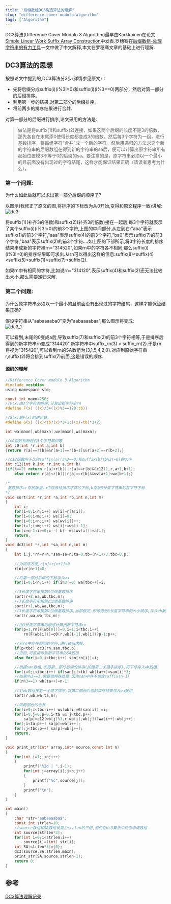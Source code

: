 ```yaml
---
title: "后缀数组DC3构造算法的理解"
slug: "difference-cover-modulo-algorithm"
tags: ["Algorithm"]
---
```




DC3算法(Difference Cover Modulo 3 Algorithm)最早由Karkkainen在论文[Simple Linear Work Suffix Array Construction](https://www.dropbox.com/s/d0sle7cssfx1l43/simple%20linear%20work%20su%EF%AC%83x%20array%20construction_dc3.pdf)中发表.罗穗骞在[后缀数组-处理字符串的有力工具](https://www.dropbox.com/s/lkh0ca0d55fl5g0/%E5%90%8E%E7%BC%80%E6%95%B0%E7%BB%84%E2%80%94%E2%80%94%E5%A4%84%E7%90%86%E5%AD%97%E7%AC%A6%E4%B8%B2%E7%9A%84%E6%9C%89%E5%8A%9B%E5%B7%A5%E5%85%B7.pdf)一文中做了中文解释,本文在罗穗骞文章的基础上进行理解.

## DC3算法的思想

按照论文中提到的,DC3算法分3步(详情参见原文)：

- 先将后缀分成suffix(i)(i%3!=0)和suffix(i)(i%3==0)两部分，然后对第一部分的后缀排序。
- 利用第一步的结果,对第二部分的后缀排序.
- 将前两步的排序结果进行合并.

对第一部分的后缀进行排序,论文采用的方法是:
>做法是将suffix(1)和suffix(2)连接，如果这两个后缀的长度不是3的倍数，那先各自在末尾添0使得长度都变成3的倍数。然后每3个字符为一组，进行基数排序，将每组字符“合并”成一个新的字符。然后用递归的方法求这个新的字符串的后缀数组在得到新的字符串的sa后，便可以计算出原字符串所有起始位置模3不等于0的后缀的sa。要注意的是，原字符串必须以一个最小的且前面没有出现过的字符结尾，这样才能保证结果正确（请读者思考为什么）。


### 第一个问题:
为什么如此做就可以求出第一部分后缀的顺序了?

以图示(我修正了原文的图,将排序的下标改为从0开始,变得和原文程序一致)讲解:  
![dc3][dc3-pic]

将suffix(1)(补齐3的倍数)和suffix(2)(补齐3的倍数)接在一起后,每3个字符就表示了某个suffix(i)(i%3!=0)的前3个字符,上图的中间部分,从左到右:"aba"表示suffix(1)的前3个字符,"aaa"表示suffix(4)的前3个字符,"ba0"表示suffix(7)的前3个字符,"baa"表示suffix(2)的前3个字符....如上图的下部所示,将3字符长度的排序结果串成新的字符串rn="314520",如果rn中的字符各不相同,那么suffix(i)(i%3!=0)的排序结果即可求出.从rn可以得出这样的信息:suffix(8)<suffix(4)<suffix(5)<suffix(1)<suffix(7)<suffix(2).

如果rn中有相同的字符,比如说rn="314120",表示suffix(4)和suffix(2)还无法比较出大小,那么需要递归求解.

### 第二个问题:
为什么原字符串必须以一个最小的且前面没有出现过的字符结尾，这样才能保证结果正确?

假设字符串从"aabaaaaba0"变为"aabaaaabaa",那么图示将变成:  
![dc3_1][dc3_1-pic]

可以看到,末尾的0变成a后,导致suffix(7)和suffix(2)的前3个字符相等,于是排序后得到的新字符串rn变成"314420",新字符串中suffix_rn(3) < suffix_rn(2).于是rn将视为"315420",可以看到rn的SA数组为{3,1,5,4,2,0}.对应到原始字符串r,suffix(2)将会排到suffix(7)前面,这是错误的顺序.

#### 源码的理解

```c
//Difference Cover modulo 3 Algorithm
#include <cstdio>
using namespace std;

const int maxn=256;
//F(x)由3个字符的排序,计算出新字符串rn
#define F(x) ((x)/3+((x)%3==1?0:tb))

//G(x)是F(x)的逆运算
#define G(x) ((x)<tb?(x)*3+1:((x)-tb)*3+2) 

int wa[maxn],wb[maxn],wv[maxn],ws[maxn]; 

//c0函数判断是否3个字符都相等
int c0(int *r,int a,int b) 
{return r[a]==r[b]&&r[a+1]==r[b+1]&&r[a+2]==r[b+2];} 

//c12函数用于比较suffix(a)(a%3==0)和suffix(b)(b%3!=0)的大小
int c12(int k,int *r,int a,int b) 
{if(k==2) return r[a]<r[b]||r[a]==r[b]&&c12(1,r,a+1,b+1); 
    else return r[a]<r[b]||r[a]==r[b]&&wv[a+1]<wv[b+1];} 

/*
 基数排序.r存放数据,a中存放待排序字符的下标,b存放3长度字符串的首字符下标
*/
void sort(int *r,int *a,int *b,int n,int m) 
{ 
    int i; 
    for(i=0;i<n;i++) wv[i]=r[a[i]]; 
    for(i=0;i<m;i++) ws[i]=0; 
    for(i=0;i<n;i++) ws[wv[i]]++; 
    for(i=1;i<m;i++) ws[i]+=ws[i-1]; 
    for(i=n-1;i>=0;i--) b[--ws[wv[i]]]=a[i]; 
    return; 
}
void dc3(int *r,int *sa,int n,int m)
{
    int i,j,*rn=r+n,*san=sa+n,ta=0,tb=(n+1)/3,tbc=0,p; 
    
    //为排序方便,r[n]=r[n+1]=0
    r[n]=r[n+1]=0; 

    //将第一部分后缀的下标存入wa
    for(i=0;i<n;i++) if(i%3!=0) wa[tbc++]=i; 

    //3长度字符串按第3位做基数排序
    sort(r+2,wa,wb,tbc,m); 
    //3长度字符串按第2位做基数排序
    sort(r+1,wb,wa,tbc,m); 
    //3长度字符串按第1位做基数排序,此部做完,即可得到3长度字符串的大小顺序,存入wb数组.
    sort(r,wa,wb,tbc,m); 

    //由3长度字符串的顺序计算出新字符串rn
    for(p=1,rn[F(wb[0])]=0,i=1;i<tbc;i++) 
        rn[F(wb[i])]=c0(r,wb[i-1],wb[i])?p-1:p++; 

    //若rn中存在相同的字符,进行递归求解.
    if(p<tbc) dc3(rn,san,tbc,p); 
    //否则,可直接得到新字符串的SA数组
    else for(i=0;i<tbc;i++) san[rn[i]]=i;

    //根据san数组,求得第二部分后缀的排序(按照第二关键字排序),将下标存入wb数组.
    for(i=0;i<tbc;i++) if(san[i]<tb) wb[ta++]=san[i]*3; 
    //如果n%3==1,需要做特殊处理.因为san中并不包含suffix(n-1)
    if(n%3==1) wb[ta++]=n-1; 
    
    //对wb数组按第一关键字排序,将第二部分后缀的排序结果存入wa数组
    sort(r,wb,wa,ta,m); 

    //做两部分的合并
    for(i=0;i<tbc;i++) wv[wb[i]=G(san[i])]=i; 
    for(i=0,j=0,p=0;i<ta && j<tbc;p++) 
        sa[p]=c12(wb[j]%3,r,wa[i],wb[j])?wa[i++]:wb[j++]; 
    for(;i<ta;p++) sa[p]=wa[i++]; 
    for(;j<tbc;p++) sa[p]=wb[j++]; 
    return; 
}

void print_str(int* array,int* source,const int n)
{
    for(int i=1;i<n;i++)
    {
        printf("%2d | ",i-1);
        for(int j=array[i];j<n;j++) 
        {
            printf("%c",source[j]);
        }
        printf("\n");
    }
}

int main()
{
    char *str="aabaaaaba$";
    const int strlen=10;
    //source数组和SA数组设置为strlen的三倍,避免在dc3算法中动态申请数组
    int source[strlen*3];
    for(int i=0;i<strlen;i++)
        source[i]=(int) str[i];
    int SA[strlen*3]={0};
    dc3(source,SA,strlen,maxn);
    print_str(SA,source,strlen-1);
    return 0;
}
```

## 参考
[DC3算法理解记录](http://blog.sina.com.cn/s/blog_79dfe12701017566.html)

<!--link-->
[dc3-pic]: /images/2014/dc3.jpg
[dc3_1-pic]: /images/2014/dc3_1.jpg

